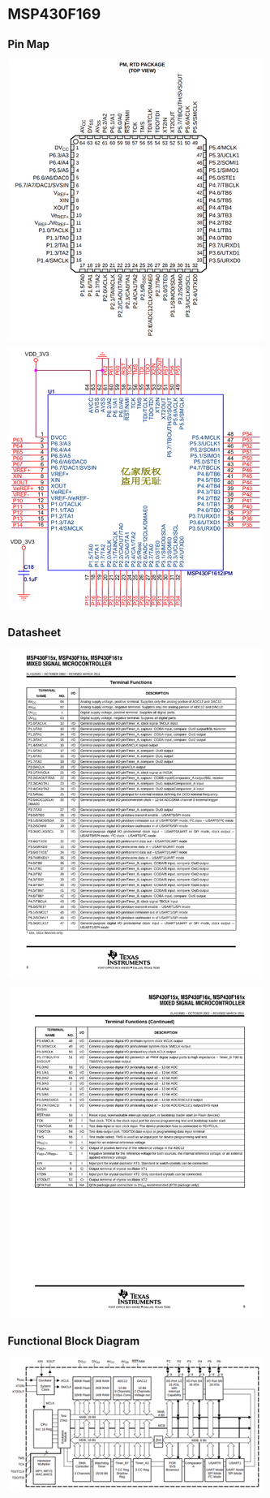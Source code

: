 # MSP430F169

## Pin Map

![Normal Case](../../.gitbook/assets/pin_map_of_msp430f169.png)

![Chinese Version](../../.gitbook/assets/pin_map_of_msp430f169_chinese_version.png)

## Datasheet

![](../../.gitbook/assets/msp430f169_datasheet_1.png)

![](../../.gitbook/assets/msp430f169_datasheet_2.png)

## Functional Block Diagram

![](../../.gitbook/assets/functional_block_diagram_of_msp430f169.png)



